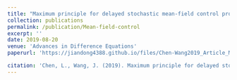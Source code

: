 ```yaml
---
title: "Maximum principle for delayed stochastic mean-field control problem with state constraint"
collection: publications
permalink: /publication/Mean-field-control
excerpt: ''
date: 2019-08-20
venue: 'Advances in Difference Equations'
paperurl: 'https://jiandong4388.github.io/files/Chen-Wang2019_Article_MaximumPrincipleForDelayedStoc.pdf'

citation: 'Chen, L., Wang, J. (2019). Maximum principle for delayed stochastic mean-field control problem with state constraint. Advances in Difference Equations, 2019(1), 1-25.'
---
```

